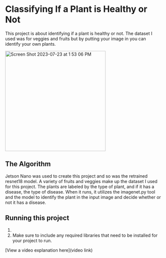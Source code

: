# Classifying If a Plant is Healthy or Not

 This project is about identifying if a plant is healthy or not. The dataset I used was for veggies and fruits but by putting your image in you can identify your own plants.  

<img width="323" alt="Screen Shot 2023-07-23 at 1 53 06 PM" src="https://github.com/ErinBoo/My_Project/assets/140011304/32a2525c-345d-4ac4-a02f-6ed40cc981bd">


## The Algorithm

Jetson Nano was used to create this project and so was the retrained resnet18 model. A variety of fruits and veggies make up the dataset I used for this project. The plants are labeled by the type of plant, and if it has a disease, the type of disease. When it runs, it utilizes the imagenet.py tool and the model to identify the plant in the input image and decide whether or not it has a disease. 



## Running this project

1. 
2. Make sure to include any required libraries that need to be installed for your project to run.

[View a video explanation here](video link)
